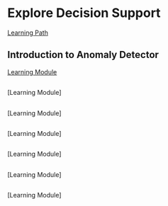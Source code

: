 # Explore Decision Support

[Learning Path](https://learn.microsoft.com/training/paths/explore-fundamentals-of-decision-support/?WT.mc_id=academic-0000-alfredodeza)

## Introduction to Anomaly Detector

[Learning Module](https://learn.microsoft.com/training/modules/intro-to-anomaly-detector/?WT.mc_id=academic-0000-alfredodeza)

##

[Learning Module]

##

[Learning Module]

##

[Learning Module]

##

[Learning Module]

##

[Learning Module]

##

[Learning Module]
